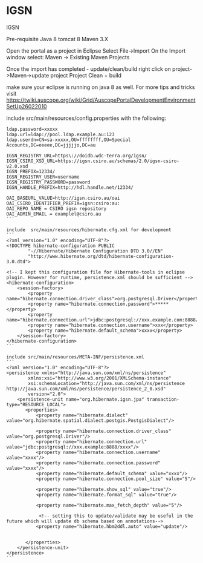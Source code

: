 # IGSN
IGSN 

Pre-requisite
Java 8
tomcat 8
Maven 3.X

Open the portal as a project in Eclipse
Select File->Import
On the Import window select: Maven -> Existing Maven Projects

Once the import has completed - update/clean/build
right click on project->Maven->update project
Project Clean + build

make sure your eclipse is running on java 8 as well. For more tips and tricks visit 
https://twiki.auscope.org/wiki/Grid/AuscopePortalDevelopmentEnvironmentSetUp26022010


include  src/main/resources/config.properties with the following:
````
ldap.password=xxxxx
ldap.url=ldap://pool.ldap.example.au:123
ldap.userdn=CN=sa-xxxxx,OU=ffffffff,OU=Special Accounts,DC=eeeee,DC=jjjjjo,DC=au

IGSN_REGISTRY_URL=https\://doidb.wdc-terra.org/igsn/
IGSN_CSIRO_XSD_URL=https://igsn.csiro.au/schemas/2.0/igsn-csiro-v2.0.xsd
IGSN_PREFIX=12334/
IGSN_REGISTRY_USER=username
IGSN_REGISTRY_PASSWORD=password
IGSN_HANDLE_PREFIX=http://hdl.handle.net/12334/

OAI_BASEURL_VALUE=http://igsn.csiro.au/oai
OAI_CSIRO_IDENTIFIER_PREFIX=igsn:csiro:au:
OAI_REPO_NAME = CSIRO igsn repository
OAI_ADMIN_EMAIL = examplel@csiro.au
```

include  src/main/resources/hibernate.cfg.xml for development
```
<?xml version="1.0" encoding="UTF-8"?>
<!DOCTYPE hibernate-configuration PUBLIC
		"-//Hibernate/Hibernate Configuration DTD 3.0//EN"
		"http://www.hibernate.org/dtd/hibernate-configuration-3.0.dtd">
		
<!-- I kept this configuration file for Hibernate-tools in eclipse plugin. However for runtime, persistence.xml should be sufficient -->		
<hibernate-configuration>
    <session-factory>
        <property name="hibernate.connection.driver_class">org.postgresql.Driver</property>
        <property name="hibernate.connection.password">*****</property>
        <property name="hibernate.connection.url">jdbc:postgresql://xxx.example.com:8888/xxxx</property>
        <property name="hibernate.connection.username">xxx</property>
        <property name="hibernate.default_schema">xxxx</property>       
    </session-factory>
</hibernate-configuration>
```

include src/main/resources/META-INF/persistence.xml 
```
<?xml version="1.0" encoding="UTF-8"?>
<persistence xmlns="http://java.sun.com/xml/ns/persistence"
        xmlns:xsi="http://www.w3.org/2001/XMLSchema-instance"
        xsi:schemaLocation="http://java.sun.com/xml/ns/persistence http://java.sun.com/xml/ns/persistence/persistence_2_0.xsd"
        version="2.0">
    <persistence-unit name="org.hibernate.igsn.jpa" transaction-type="RESOURCE_LOCAL">
       <properties>
           <property name="hibernate.dialect" value="org.hibernate.spatial.dialect.postgis.PostgisDialect"/>

           <property name="hibernate.connection.driver_class" value="org.postgresql.Driver"/>
           <property name="hibernate.connection.url" value="jdbc:postgresql://xxx.example:8888/xxxx"/>
           <property name="hibernate.connection.username" value="xxxx"/>
           <property name="hibernate.connection.password" value="xxxx"/>
           <property name="hibernate.default_schema" value="xxxx"/>   
           <property name="hibernate.connection.pool_size" value="5"/>

           <property name="hibernate.show_sql" value="true"/>
           <property name="hibernate.format_sql" value="true"/>

           <property name="hibernate.max_fetch_depth" value="5"/>

			<!-- setting this to update/validate may be useful in the future which will update db schema based on annotations-->
           <property name="hibernate.hbm2ddl.auto" value="update"/>  
           																

       </properties>
    </persistence-unit>
</persistence>
```
